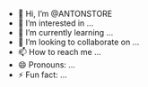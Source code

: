 - 👋 Hi, I’m @ANTONSTORE
- 👀 I’m interested in ...
- 🌱 I’m currently learning ...
- 💞️ I’m looking to collaborate on ...
- 📫 How to reach me ...
- 😄 Pronouns: ...
- ⚡ Fun fact: ...

<!---
ANTONSTORE/ANTONSTORE is a ✨ special ✨ repository because its `README.md` (this file) appears on your GitHub profile.
You can click the Preview link to take a look at your changes.
--->
